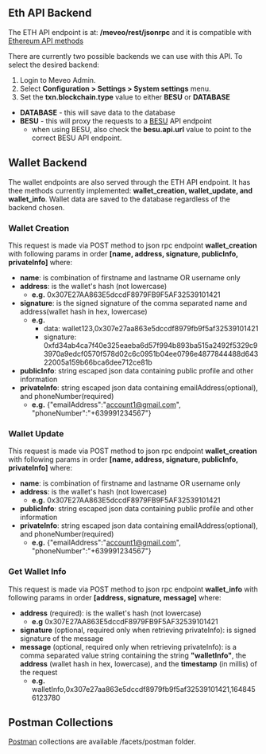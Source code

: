 ## Eth API Backend
The ETH API endpoint is at: **/meveo/rest/jsonrpc** and it is compatible with [Ethereum API methods](https://docs.infura.io/infura/networks/ethereum/json-rpc-methods)

There are currently two possible backends we can use with this API.  To select the desired backend:
1. Login to Meveo Admin.
2. Select **Configuration > Settings > System settings** menu.
3. Set the **txn.blockchain.type** value to either **BESU** or **DATABASE**
  - **DATABASE** - this will save data to the database
  - **BESU** - this will proxy the requests to a [BESU](https://besu.hyperledger.org/en/stable/) API endpoint
    - when using BESU, also check the **besu.api.url** value to point to the correct BESU API endpoint. 

## Wallet Backend
The wallet endpoints are also served through the ETH API endpoint.  It has thee methods currently implemented: **wallet_creation, wallet_update, and wallet_info**.  Wallet data are saved to the database regardless of the backend chosen.

### Wallet Creation
This request is made via POST method to json rpc endpoint **wallet_creation** with following params in order **[name, address, signature, publicInfo, privateInfo]** where:
- **name**: is combination of firstname and lastname OR username only
- **address**: is the wallet's hash (not lowercase)
    - **e.g.** 0x307E27AA863E5dccdF8979FB9F5AF32539101421
- **signature**: is the signed signature of the comma separated name and address(wallet hash in hex, lowercase)
    - **e.g.** 
      - data: wallet123,0x307e27aa863e5dccdf8979fb9f5af32539101421
      - signature: 0xfd34ab4ca7f40e325eaeba6d57f994b893ba515a2492f5329c93970a9edcf0570f578d02c6c0951b04ee0796e4877844488d64322005a159b66bca6dee712ce81b
- **publicInfo**: string escaped json data containing public profile and other information
- **privateInfo**: string escaped json data containing emailAddress(optional), and phoneNumber(required)
    - **e.g.** {\"emailAddress\":\"account1@gmail.com\", \"phoneNumber\":\"+639991234567\"}

### Wallet Update
This request is made via POST method to json rpc endpoint **wallet_creation** with following params in order **[name, address, signature, publicInfo, privateInfo]** where:
- **name**: is combination of firstname and lastname OR username only
- **address**: is the wallet's hash (not lowercase)
    - **e.g.** 0x307E27AA863E5dccdF8979FB9F5AF32539101421
- **publicInfo**: string escaped json data containing public profile and other information
- **privateInfo**: string escaped json data containing emailAddress(optional), and phoneNumber(required)
    - **e.g.** {\"emailAddress\":\"account1@gmail.com\", \"phoneNumber\":\"+639991234567\"}

### Get Wallet Info
This request is made via POST method to json rpc endpoint **wallet_info** with following params in order **[address, signature, message]** where:
- **address** (required): is the wallet's hash (not lowercase)
    - **e.g** 0x307E27AA863E5dccdF8979FB9F5AF32539101421
- **signature** (optional, required only when retrieving privateInfo): is signed signature of the message
- **message** (optional, required only when retrieving privateInfo): is a comma separated value string containing the string **"walletInfo"**, the **address** (wallet hash in hex, lowercase), and the **timestamp** (in millis) of the request
    - **e.g.**  walletInfo,0x307e27aa863e5dccdf8979fb9f5af32539101421,1648456123780

## Postman Collections
[Postman](https://www.postman.com/) collections are available /facets/postman folder. 